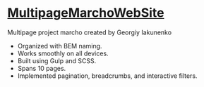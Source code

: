 # [MultipageMarchoWebSite](https://georgiyiakunenko.github.io/marcho-by-Goshan/)

Multipage project marcho created by Georgiy Iakunenko

- Organized with BEM naming.
- Works smoothly on all devices.
- Built using Gulp and SCSS.
- Spans 10 pages.
- Implemented pagination, breadcrumbs, and interactive filters.
